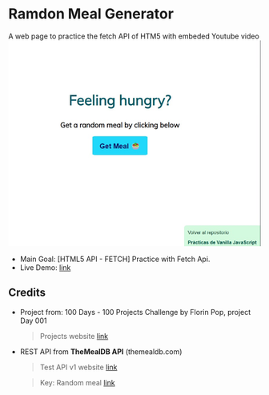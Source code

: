 # Ramdon Meal Generator

A web page to practice the fetch API of HTM5 with embeded Youtube video
![screenshot of the application with a list of options to reorder by drag and drop](./data/screenshot_01.jpg)

- Main Goal: [HTML5 API - FETCH] Practice with Fetch Api.
- Live Demo: [link](https://orses.github.io/vanilla_javascript/fetch_random_meal/src/)

## Credits

- Project from: 100 Days - 100 Projects Challenge by Florin Pop, project Day 001

  > Projects website [link](https://www.florin-pop.com/blog/2019/09/100-days-100-projects/)

- REST API from **TheMealDB API** (themealdb.com)

  > Test API v1 website [link](https://www.themealdb.com/api.php)

  > Key: Random meal [link](https://www.themealdb.com/api/json/v1/1/random.php)
